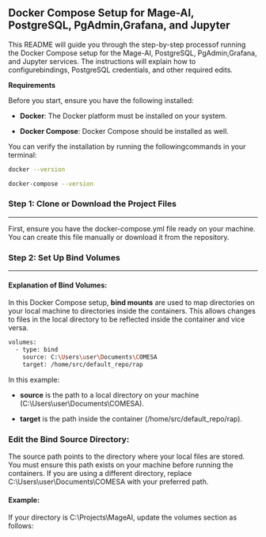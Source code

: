 ## Docker Compose Setup for Mage-AI, PostgreSQL, PgAdmin,Grafana, and Jupyter

This README will guide you through the step-by-step processof running the Docker Compose setup for the Mage-AI, PostgreSQL, PgAdmin,Grafana, and Jupyter services. The instructions will explain how to configurebindings, PostgreSQL credentials, and other required edits.

**Requirements**

Before you start, ensure you have the following installed:

*   **Docker**: The Docker platform must be installed on your system.
    

*   **Docker Compose**: Docker Compose should be installed as well.
    

You can verify the installation by running the followingcommands in your terminal:
```bash
docker --version
```
```bash
docker-compose --version
```
### Step 1: Clone or Download the Project Files
-------------------------------------------

First, ensure you have the docker-compose.yml file ready on your machine. You can create this file manually or download it from the repository.

### Step 2: Set Up Bind Volumes
---------------------------

#### Explanation of Bind Volumes:

In this Docker Compose setup, **bind mounts** are used to map directories on your local machine to directories inside the containers. This allows changes to files in the local directory to be reflected inside the container and vice versa.

```bash
volumes:
  - type: bind
    source: C:\Users\user\Documents\COMESA
    target: /home/src/default_repo/rap
```
In this example:

*   **source** is the path to a local directory on your machine (C:\\Users\\user\\Documents\\COMESA).
    
*   **target** is the path inside the container (/home/src/default\_repo/rap).
    

### Edit the Bind Source Directory:

The source path points to the directory where your local files are stored. You must ensure this path exists on your machine before running the containers. If you are using a different directory, replace C:\\Users\\user\\Documents\\COMESA with your preferred path.

#### Example:

If your directory is C:\\Projects\\MageAI, update the volumes section as follows:
